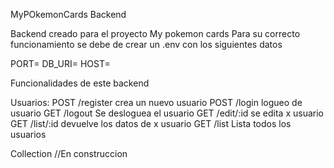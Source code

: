 MyPOkemonCards Backend

Backend creado para el proyecto My pokemon cards
Para su correcto funcionamiento se debe de crear un .env con los siguientes datos

PORT=
DB_URI=
HOST=

Funcionalidades de este backend

Usuarios:
POST /register crea un nuevo usuario
POST /login logueo de usuario
GET /logout Se desloguea el usuario
GET /edit/:id se edita x usuario
GET /list/:id devuelve los datos de x usuario
GET /list Lista todos los usuarios

Collection //En construccion
